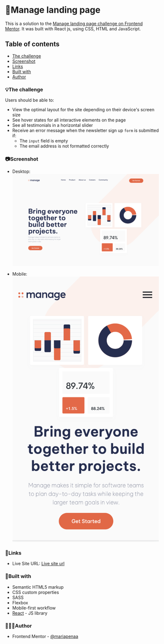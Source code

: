 # 🧩Manage landing page

This is a solution to the [Manage landing page challenge on Frontend Mentor](https://www.frontendmentor.io/challenges/manage-landing-page-SLXqC6P5). It was built with React js, using CSS, HTML and JavaScript.
## Table of contents

  - [The challenge](#the-challenge)
  - [Screenshot](#screenshot)
  - [Links](#links)
  - [Built with](#built-with)
- [Author](#author)

### 💡The challenge

Users should be able to:

- View the optimal layout for the site depending on their device's screen size
- See hover states for all interactive elements on the page
- See all testimonials in a horizontal slider
- Receive an error message when the newsletter sign up `form` is submitted if:
  - The `input` field is empty
  - The email address is not formatted correctly
### 📷Screenshot

- Desktop: 
![](./public/desktop.png)

- Mobile: 
![](./public/mobile.png)

### 📌Links

- Live Site URL: [Live site url](https://mariapenaa.github.io/space-landingpage/)

### 🔨Built with

- Semantic HTML5 markup
- CSS custom properties
- SASS
- Flexbox
- Mobile-first workflow
- [React](https://reactjs.org/) - JS library


### 💁🏽‍♀️Author

<!-- - Website - [Maria Peña](https://www.your-site.com) -->
- Frontend Mentor - [@mariapenaa](https://www.frontendmentor.io/profile/mariapenaa)

